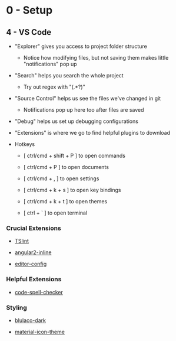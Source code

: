 # 0 - Setup
## 4 - VS Code

* "Explorer" gives you access to project folder structure
    
    * Notice how modifying files, but not saving them makes little "notifications" pop up

* "Search" helps you search the whole project
    
    * Try out regex with "(.*?)"

* "Source Control" helps us see the files we've changed in git
    
    * Notifications pop up here too after files are saved

* "Debug" helps us set up debugging configurations

* "Extensions" is where we go to find helpful plugins to download

* Hotkeys
    
    * [ ctrl/cmd + shift + P ] to open commands
    
    * [ ctrl/cmd + P ] to open documents
    
    * [ ctrl/cmd + , ] to open settings
    
    * [ ctrl/cmd + k + s ] to open key bindings
    
    * [ ctrl/cmd + k + t ] to open themes
    
    * [ ctrl + ` ] to open terminal

### Crucial Extensions

* [TSlint](https://marketplace.visualstudio.com/items?itemName=eg2.tslint)

* [angular2-inline](https://marketplace.visualstudio.com/items?itemName=natewallace.angular2-inline)

* [editor-config](https://marketplace.visualstudio.com/items?itemName=EditorConfig.EditorConfig)

### Helpful Extensions

* [code-spell-checker](https://marketplace.visualstudio.com/items?itemName=streetsidesoftware.code-spell-checker)

### Styling

* [blulaco-dark](https://marketplace.visualstudio.com/items?itemName=uloco.theme-bluloco-dark)

* [material-icon-theme](https://marketplace.visualstudio.com/items?itemName=PKief.material-icon-theme)